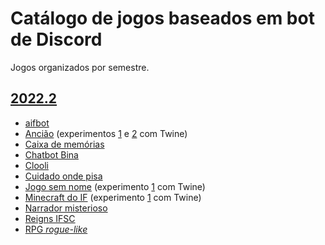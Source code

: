 # Catálogo de jogos baseados em bot de Discord

Jogos organizados por semestre.

## [2022.2](https://github.com/boidacarapreta/adcipt20222)

* [aifbot](https://github.com/boidacarapreta/adcipt20222-aifbot-discord-chatbot)
* [Ancião](https://github.com/boidacarapreta/adcipt20222-enzo-davi-my-game) (experimentos [1](https://ederson-torresini.github.io/adcipt20222-enzo-davi-my-game/Loccccc.html) e [2](https://ederson-torresini.github.io/adcipt20222-enzo-davi-my-game/Enzo.png.html) com Twine)
* [Caixa de memórias](https://github.com/boidacarapreta/adcipt20222-super-poderosas-caixadememorias)
* [Chatbot Bina](https://github.com/boidacarapreta/adipt20222-OsVieiras-Chatbot-Bina)
* [Clooli](https://github.com/boidacarapreta/adcipt20222-RE-RED-clooli)
* [Cuidado onde pisa](https://github.com/boidacarapreta/adcipt20222-igor-e-gui-cuidado-onde-pisa)
* [Jogo sem nome](https://github.com/boidacarapreta/adcipt20222-higor-com-h-jogosemnome) (experimento [1](https://ederson-torresini.github.io/adcipt20222-higor-com-h-jogosemnome/) com Twine)
* [Minecraft do IF](https://github.com/boidacarapreta/adcipt20222-NicoJuca-Desenvolvimento-Minecraft) (experimento [1](https://ederson-torresini.github.io/adcipt20222-NicoJuca-Desenvolvimento-Minecraft/arquivo\_twinery.html) com Twine)
* [Narrador misterioso](https://github.com/boidacarapreta/adcipt20222-AK-MC-Kayla-s-adventure)
* [Reigns IFSC](https://github.com/boidacarapreta/adcipt20222-Amongus-Inc-ReignsIFSC)
* [RPG _rogue-like_](https://github.com/boidacarapreta/adcipt20222-Augusto-e-Willian-chatbot)
